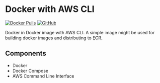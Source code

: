 # Docker with AWS CLI

[![Docker Pulls](https://img.shields.io/docker/pulls/themisir/docker-with-aws-cli)](https://hub.docker.com/r/themisir/docker-with-aws-cli)
[![GitHub](https://img.shields.io/github/license/themisir/docker-with-aws-cli)](https://github.com/TheMisir/docker-with-aws-cli/blob/master/LICENSE)

Docker in Docker image with AWS CLI. A simple image might be used for building docker images and distributing to ECR.

## Components

* Docker
* Docker Compose
* AWS Command Line Interface
